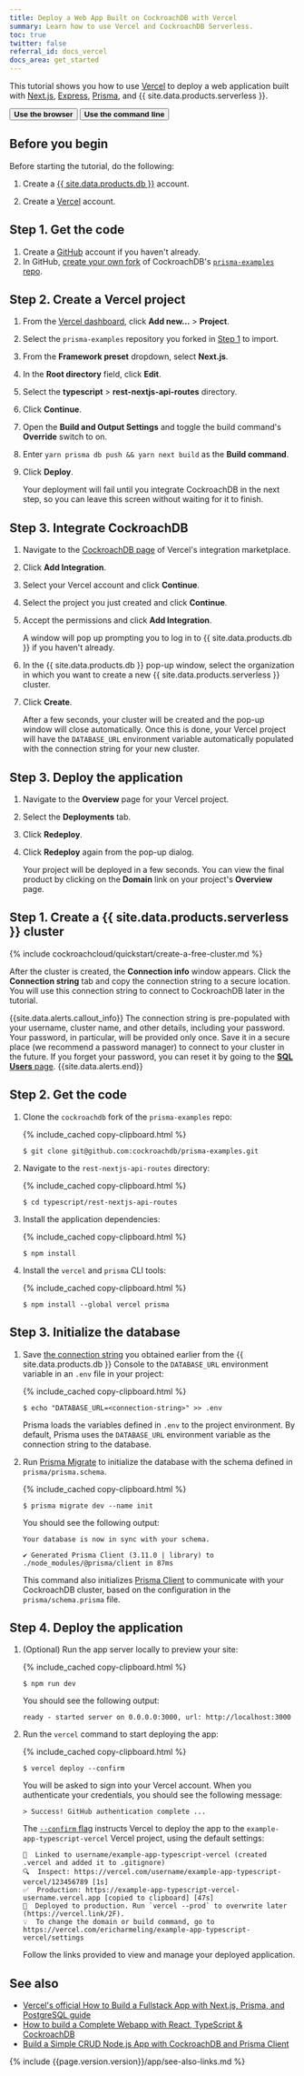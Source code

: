 ```yaml
---
title: Deploy a Web App Built on CockroachDB with Vercel
summary: Learn how to use Vercel and CockroachDB Serverless.
toc: true
twitter: false
referral_id: docs_vercel
docs_area: get_started
---
```


This tutorial shows you how to use [Vercel](https://vercel.com/) to deploy a web application built with [Next.js](https://nextjs.org/), [Express](https://expressjs.com/), [Prisma](https://www.prisma.io/), and {{ site.data.products.serverless }}.

<div class="filters clearfix">
    <button class="filter-button page-level" data-scope="browser"><strong>Use the browser</strong></button>
    <button class="filter-button page-level" data-scope="local"><strong>Use the command line</strong></button>
</div>

## Before you begin

Before starting the tutorial, do the following:

1. Create a [{{ site.data.products.db }}](https://cockroachlabs.cloud/signup?referralId={{page.referral_id}}) account.

1. Create a [Vercel](https://vercel.com/signup) account.

<section class="filter-content" markdown="1" data-scope="browser">

## Step 1. Get the code

1. Create a [GitHub](https://github.com/) account if you haven't already.
1. In GitHub, [create your own fork](https://docs.github.com/en/get-started/quickstart/fork-a-repo#forking-a-repository) of CockroachDB's [`prisma-examples` repo](https://github.com/cockroachdb/prisma-examples).

## Step 2. Create a Vercel project

1. From the [Vercel dashboard](https://vercel.com/dashboard), click **Add new...** > **Project**.
1. Select the `prisma-examples` repository you forked in [Step 1](#step-1-get-the-code) to import.
1. From the **Framework preset** dropdown, select **Next.js**.
1. In the **Root directory** field, click **Edit**.
1. Select the **typescript** > **rest-nextjs-api-routes** directory.
1. Click **Continue**.
1. Open the **Build and Output Settings** and toggle the build command's **Override** switch to on.
1. Enter `yarn prisma db push && yarn next build` as the **Build command**.
1. Click **Deploy**.

    Your deployment will fail until you integrate CockroachDB in the next step, so you can leave this screen without waiting for it to finish.

## Step 3. Integrate CockroachDB

1. Navigate to the [CockroachDB page](https://vercel.com/integrations/cockroachdb) of Vercel's integration marketplace.
1. Click **Add Integration**.
1. Select your Vercel account and click **Continue**.
1. Select the project you just created and click **Continue**.
1. Accept the permissions and click **Add Integration**.

    A window will pop up prompting you to log in to {{ site.data.products.db }} if you haven't already.
    
1. In the {{ site.data.products.db }} pop-up window, select the organization in which you want to create a new {{ site.data.products.serverless }} cluster.
1. Click **Create**.

    After a few seconds, your cluster will be created and the pop-up window will close automatically. Once this is done, your Vercel project will have the `DATABASE_URL` environment variable automatically populated with the connection string for your new cluster.

## Step 3. Deploy the application

1. Navigate to the **Overview** page for your Vercel project.
1. Select the **Deployments** tab.
1. Click **Redeploy**.
1. Click **Redeploy** again from the pop-up dialog.

    Your project will be deployed in a few seconds. You can view the final product by clicking on the **Domain** link on your project's **Overview** page.

</section>
<section class="filter-content" markdown="1" data-scope="local">
 
## Step 1. Create a {{ site.data.products.serverless }} cluster

{% include cockroachcloud/quickstart/create-a-free-cluster.md %}

<a name="connection-string"></a>

After the cluster is created, the **Connection info** window appears. Click the **Connection string** tab and copy the connection string to a secure location. You will use this connection string to connect to CockroachDB later in the tutorial.

{{site.data.alerts.callout_info}}
The connection string is pre-populated with your username, cluster name, and other details, including your password. Your password, in particular, will be provided only once. Save it in a secure place (we recommend a password manager) to connect to your cluster in the future. If you forget your password, you can reset it by going to the [**SQL Users** page](../cockroachcloud/managing-access.html).
{{site.data.alerts.end}}

## Step 2. Get the code

1. Clone the `cockroachdb` fork of the `prisma-examples` repo:

    {% include_cached copy-clipboard.html %}
    ~~~ shell
    $ git clone git@github.com:cockroachdb/prisma-examples.git
    ~~~

1. Navigate to the `rest-nextjs-api-routes` directory:

    {% include_cached copy-clipboard.html %}
    ~~~ shell
    $ cd typescript/rest-nextjs-api-routes
    ~~~

1. Install the application dependencies:

    {% include_cached copy-clipboard.html %}
    ~~~ shell
    $ npm install
    ~~~

1. Install the `vercel` and `prisma` CLI tools:

    {% include_cached copy-clipboard.html %}
    ~~~ shell
    $ npm install --global vercel prisma
    ~~~

## Step 3. Initialize the database

1. Save [the connection string](#connection-string) you obtained earlier from the {{ site.data.products.db }} Console to the `DATABASE_URL` environment variable in an `.env` file in your project:

    {% include_cached copy-clipboard.html %}
    ~~~ shell
    $ echo "DATABASE_URL=<connection-string>" >> .env
    ~~~

    Prisma loads the variables defined in `.env` to the project environment. By default, Prisma uses the `DATABASE_URL` environment variable as the connection string to the database.

1. Run [Prisma Migrate](https://www.prisma.io/docs/concepts/components/prisma-migrate) to initialize the database with the schema defined in `prisma/prisma.schema`.

    {% include_cached copy-clipboard.html %}
    ~~~ shell
    $ prisma migrate dev --name init
    ~~~

    You should see the following output:

    ~~~
    Your database is now in sync with your schema.

    ✔ Generated Prisma Client (3.11.0 | library) to ./node_modules/@prisma/client in 87ms
    ~~~

    This command also initializes [Prisma Client](https://www.prisma.io/docs/concepts/components/prisma-client) to communicate with your CockroachDB cluster, based on the configuration in the `prisma/schema.prisma` file.

## Step 4. Deploy the application

1. (Optional) Run the app server locally to preview your site:

    {% include_cached copy-clipboard.html %}
    ~~~ shell
    $ npm run dev
    ~~~

    You should see the following output:

    ~~~
    ready - started server on 0.0.0.0:3000, url: http://localhost:3000
    ~~~

1. Run the `vercel` command to start deploying the app:

    {% include_cached copy-clipboard.html %}
    ~~~ shell
    $ vercel deploy --confirm
    ~~~

    You will be asked to sign into your Vercel account. When you authenticate your credentials, you should see the following message:

    ~~~
    > Success! GitHub authentication complete ...
    ~~~

    The [`--confirm` flag](https://vercel.com/docs/cli#introduction/unique-options/confirm) instructs Vercel to deploy the app to the `example-app-typescript-vercel` Vercel project, using the default settings:

    ~~~
    🔗  Linked to username/example-app-typescript-vercel (created .vercel and added it to .gitignore)
    🔍  Inspect: https://vercel.com/username/example-app-typescript-vercel/123456789 [1s]
    ✅  Production: https://example-app-typescript-vercel-username.vercel.app [copied to clipboard] [47s]
    📝  Deployed to production. Run `vercel --prod` to overwrite later (https://vercel.link/2F).
    💡  To change the domain or build command, go to https://vercel.com/ericharmeling/example-app-typescript-vercel/settings
    ~~~

    Follow the links provided to view and manage your deployed application.
    
</section>

## See also

- [Vercel's official How to Build a Fullstack App with Next.js, Prisma, and PostgreSQL guide](https://vercel.com/guides/nextjs-prisma-postgres)
- [How to build a Complete Webapp with React, TypeScript & CockroachDB](https://www.cockroachlabs.com/blog/react-typescript-cockroachdb-sample-app/#deploy-the-application-to-netlify)
- [Build a Simple CRUD Node.js App with CockroachDB and Prisma Client](build-a-nodejs-app-with-cockroachdb-prisma.html)

{% include {{page.version.version}}/app/see-also-links.md %}